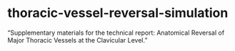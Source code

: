 # thoracic-vessel-reversal-simulation
“Supplementary materials for the technical report: Anatomical Reversal of Major Thoracic Vessels at the Clavicular Level.”
